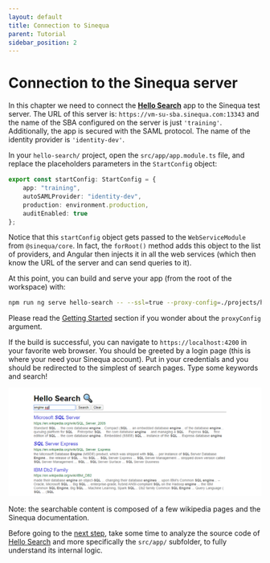 ```yaml
---
layout: default
title: Connection to Sinequa
parent: Tutorial
sidebar_position: 2
---
```


# Connection to the Sinequa server

In this chapter we need to connect the [**Hello Search**](/apps/1-hello-search.md) app to the Sinequa test server. The URL of this server is: `https://vm-su-sba.sinequa.com:13343` and the name of the SBA configured on the server is just `'training'`. Additionally, the app is secured with the SAML protocol. The name of the identity provider is `'identity-dev'`.

In your `hello-search/` project, open the `src/app/app.module.ts` file, and replace the placeholders parameters in the `StartConfig` object:

```ts
export const startConfig: StartConfig = {
    app: "training",
    autoSAMLProvider: "identity-dev",
    production: environment.production,
    auditEnabled: true
};
```

Notice that this `startConfig` object gets passed to the `WebServiceModule` from `@sinequa/core`. In fact, the `forRoot()` method adds this object to the list of providers, and Angular then injects it in all the web services (which then know the URL of the server and can send queries to it).

At this point, you can build and serve your app (from the root of the workspace) with:

```bash
npm run ng serve hello-search -- --ssl=true --proxy-config=./projects/hello-search/src/proxy.conf.json
```

Please read the [Getting Started](/getting-started.md#develop-an-application) section if you wonder about the `proxyConfig` argument.

If the build is successful, you can navigate to `https://localhost:4200` in your favorite web browser. You should be greeted by a login page (this is where your need your Sinequa account). Put in your credentials and you should be redirected to the simplest of search pages. Type some keywords and search!

![Hello Search](/assets/tutorial/hello-search.png)

Note: the searchable content is composed of a few wikipedia pages and the Sinequa documentation.

Before going to the [next step](search-module.md), take some time to analyze the source code of [Hello Search](/apps/1-hello-search.md) and more specifically the `src/app/` subfolder, to fully understand its internal logic.
